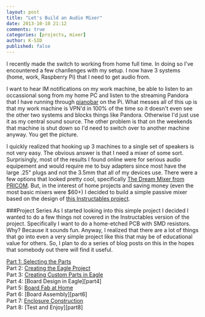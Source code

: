 ```yaml
---
layout: post
title: "Let's Build an Audio Mixer"
date: 2013-10-10 21:12
comments: true
categories: [projects, mixer]
author: K-SID
published: false
---
```


I recently made the switch to working from home full time. In doing so I've encountered a few chanllenges with my setup.  I now have 3 systems (home, work, Raspberry Pi) that I need to get audio from. <!-- more -->

I want to hear IM notifications on my work machine, be able to listen to an occassional song from my home PC and listen to the streaming Pandora that I have running through [pianobar][pianobar] on the Pi. What messes all of this up is that my work machine is VPN'd in 100% of the time so it doesn't even see the other two systems and blocks things like Pandora. Otherwise I'd just use it as my central sound source. The other problem is that on the weekends that machine is shut down so I'd need to switch over to another machine anyway. You get the picture.

I quickly realized that hooking up 3 machines to a single set of speakers is not very easy. The obvious answer is that I need a mixer of some sort. Surprisingly, most of the results I found online were for serious audio equipement and would require me to buy adapters since most have the large .25" plugs and not the 3.5mm that all of my devices use. There were a few options that looked pretty cool, specifically [The Dream Mixer from PRICOM][dreammixer]. But, in the interest of home projects and saving money (even the most basic mixers were $60+) I decided to build a simple passive mixer based on the design of [this Instructables project][instructable].

###Project Series
As I started looking into this simple project I decided I wanted to do a few things not covered in the Instructables version of the project. Specifically I want to do a home-etched PCB with SMD resistors. Why? Because it sounds fun. Anyway, I realized that there are a lot of things that go into even a very simple project like this that may be of educational value for others. So, I plan to do a series of blog posts on this in the hopes that somebody out there will find it useful.

[Part 1: Selecting the Parts][part1]<br/>
Part 2: [Creating the Eagle Project][part2]<br/>
Part 3: [Creating Custom Parts in Eagle][part3]<br/>
Part 4: [Board Design in Eagle][part4]<br/>
Part 5: [Board Fab at Home][part5]<br/>
Part 6: [Board Assembly][part6]<br/>
Part 7: [Enclosure Construction][part7]<br/>
Part 8: [Test and Enjoy][part8]

[pianobar]: http://6xq.net/projects/pianobar/
[dreammixer]: http://www.pricom.com/Trains/ActiveMixer.shtml
[instructable]: http://www.instructables.com/id/Altoids-Tin-18-Stereo-Mixer/?ALLSTEPS
[part1]: blog/2013/10/23/audio-mixer-part-1-selecting-the-parts/
[part2]: blog/2013/10/24/audio-mixer-part-2-creating-the-eagle-project/
[part3]: 
[part4]: 
[part5]: 
[part6]: 
[part7]: 
[part8]: 
